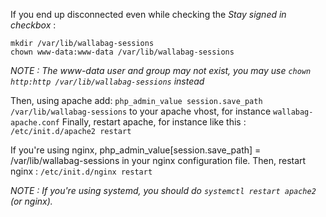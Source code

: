 If you end up disconnected even while checking the *Stay signed in checkbox* :

```
mkdir /var/lib/wallabag-sessions
chown www-data:www-data /var/lib/wallabag-sessions
```

*NOTE : The www-data user and group may not exist, you may use ```chown http:http /var/lib/wallabag-sessions``` instead*

Then, using apache add: `php_admin_value session.save_path /var/lib/wallabag-sessions` to your apache vhost, for instance `wallabag-apache.conf`
Finally, restart apache, for instance like this : ```/etc/init.d/apache2 restart``` 

If you're using nginx, php_admin_value[session.save_path] = /var/lib/wallabag-sessions in your nginx configuration file.
Then, restart nginx : ```/etc/init.d/nginx restart```

*NOTE : If you're using systemd, you should do `systemctl restart apache2` (or nginx).*
